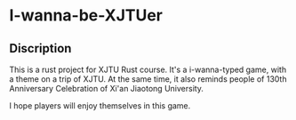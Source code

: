 # I-wanna-be-XJTUer

## Discription
This is a rust project for XJTU Rust course. It's a i-wanna-typed game, with a theme on a trip of XJTU. At the same time, it also reminds people of 130th Anniversary Celebration of Xi'an Jiaotong University.

I hope players will enjoy themselves in this game.